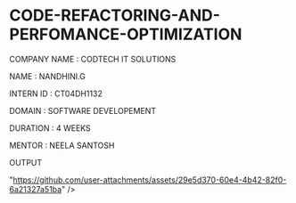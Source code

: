 # CODE-REFACTORING-AND-PERFOMANCE-OPTIMIZATION

COMPANY NAME : CODTECH IT SOLUTIONS

NAME : NANDHINI.G

INTERN ID : CT04DH1132

DOMAIN : SOFTWARE DEVELOPEMENT

DURATION : 4 WEEKS

MENTOR : NEELA SANTOSH

OUTPUT

"https://github.com/user-attachments/assets/29e5d370-60e4-4b42-82f0-6a21327a51ba" />

